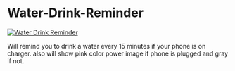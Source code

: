 # Water-Drink-Reminder
<a href="https://kapwi.ng/c/yr8yofYJ"><img src="https://kapwi.ng/c/yr8yofYJ" title="Water Drink Reminder"/></a>

Will remind you to drink a water every 15 minutes if your phone is on charger. also will show pink color power image if phone is plugged and gray if not.
